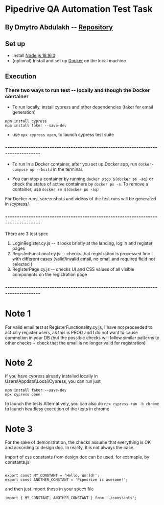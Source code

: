 # Pipedrive QA Automation Test Task
## By Dmytro Abdulakh -- [Repository](https://github.com/FolkusKyiv/pipedrive) 

## Set up

-  Install [Node.js 18.16.0](https://nodejs.org/en/download)
-  (optional) Install and set up [Docker](https://www.docker.com/) on the local machine


## Execution
### There two ways to run test -- locally and though the Docker container
- To run locally, install cypress and other dependencies (faker for email generation) 
```
npm install cypress
npm install faker --save-dev
```
-  use ```npx cypress open```, to launch cypress test suite


### --------------------------------------------------------------------------------
- To run in a Docker container, after you set up Docker app, run ```docker-compose up --build``` in the terminal.

- You can stop a container by running ```docker stop $(docker ps -aq)``` 
or check the status of active containers by ```docker ps -a```.
To remove a container, use ```docker rm $(docker ps -aq)```

For Docker runs, screenshots and videos of the test runs will be generated in /cypress/
### --------------------------------------------------------------------------------

There are 3 test spec
1. LoginRegister.cy.js -- it looks briefly at the landing, log in and register pages
2. RegisterFunctional.cy.js -- checks that registration is processed fine with different cases (valid/invalid email, no email and required field not selected
   )
3. RegisterPage.cy.js -- checks UI and CSS values of all visible components on the registration page
### --------------------------------------------------------------------------------
# Note 1
For valid email test at RegisterFunctionality.cy.js, I have not proceeded to actually register users, as this is PROD and I do not want to cause commotion in your DB (but the possible checks will follow similar patterns to other checks + check that the email is no longer valid for registration)

# Note 2

If you have cypress already installed locally in Users\Appdata\Local\Cypress, you can run just
```
npm install faker --save-dev
npx cypress open
```
to launch the tests
Alternatively, you can also do ```npx cypress run -b chrome``` to launch headless execution of the tests in chrome

# Note 3
For the sake of demonstration, the checks assume that everything is OK and according to design doc. In reality, it is not always the case. 

Import of css constants from design doc can be used, for examaple, by
constants.js
``` 

export const MY_CONSTANT = 'Hello, World!';
export const ANOTHER_CONSTANT = 'Pipedrive is awesome!';
```
and then just import these in your specs file 
```
import { MY_CONSTANT, ANOTHER_CONSTANT } from './constants';
```